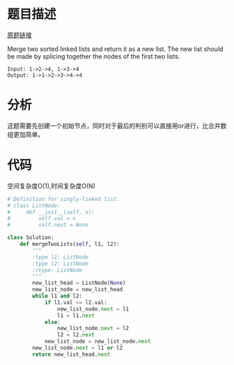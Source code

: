 
# 题目描述
[原题链接](https://leetcode.com/problems/merge-two-sorted-lists/)

Merge two sorted linked lists and return it as a new list. The new list should be made by splicing together the nodes of the first two lists.

```
Input: 1->2->4, 1->3->4
Output: 1->1->2->3->4->4
```

<!--more-->

# 分析
这题需要先创建一个初始节点，同时对于最后的判别可以直接用or进行，比合并数组更加简单。

# 代码
空间复杂度O(1),时间复杂度O(N)
```Python
# Definition for singly-linked list.
# class ListNode:
#     def __init__(self, x):
#         self.val = x
#         self.next = None

class Solution:
    def mergeTwoLists(self, l1, l2):
        """
        :type l1: ListNode
        :type l2: ListNode
        :rtype: ListNode
        """
        new_list_head = ListNode(None)
        new_list_node = new_list_head
        while l1 and l2:
            if l1.val <= l2.val:
                new_list_node.next = l1
                l1 = l1.next
            else:
                new_list_node.next = l2
                l2 = l2.next
            new_list_node = new_list_node.next
        new_list_node.next = l1 or l2
        return new_list_head.next
```
            